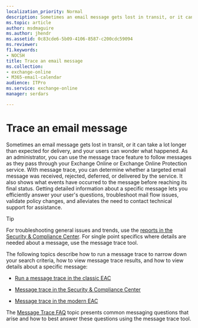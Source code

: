 ```yaml
---
localization_priority: Normal
description: Sometimes an email message gets lost in transit, or it can take a lot longer than expected for delivery, and your users can wonder what happened. As an administrator, you can use the message trace feature to follow messages as they pass through your Exchange Online or Exchange Online Protection service. With message tracing, you can determine whether a targeted email message was received, rejected, deferred, or delivered by the service. It also shows what events have occurred to the message before reaching its final status. Getting detailed information about a specific message lets you efficiently answer your user's questions, troubleshoot mail flow issues, validate policy changes, and alleviates the need to contact technical support for assistance.
ms.topic: article
author: msdmaguire
ms.author: jhendr
ms.assetid: 0c83cde6-5b09-4106-8587-c200cdc59094
ms.reviewer: 
f1.keywords:
- NOCSH
title: Trace an email message
ms.collection: 
- exchange-online
- M365-email-calendar
audience: ITPro
ms.service: exchange-online
manager: serdars

---
```


# Trace an email message

Sometimes an email message gets lost in transit, or it can take a lot longer than expected for delivery, and your users can wonder what happened. As an administrator, you can use the message trace feature to follow messages as they pass through your Exchange Online or Exchange Online Protection service. With message trace, you can determine whether a targeted email message was received, rejected, deferred, or delivered by the service. It also shows what events have occurred to the message before reaching its final status. Getting detailed information about a specific message lets you efficiently answer your user's questions, troubleshoot mail flow issues, validate policy changes, and alleviates the need to contact technical support for assistance.

> [!TIP]
> For troubleshooting general issues and trends, use the [reports in the Security & Compliance Center](/microsoft-365/security/office-365-security/reports-and-insights-in-security-and-compliance). For single point specifics where details are needed about a message, use the message trace tool.

The following topics describe how to run a message trace to narrow down your search criteria, how to view message trace results, and how to view details about a specific message:

- [Run a message trace in the classic EAC](run-a-message-trace-and-view-results.md)

- [Message trace in the Security & Compliance Center](/microsoft-365/security/office-365-security/message-trace-scc)

- [Message trace in the modern EAC](message-trace-modern-eac.md)

The [Message Trace FAQ](message-trace-faq.md) topic presents common messaging questions that arise and how to best answer these questions using the message trace tool.